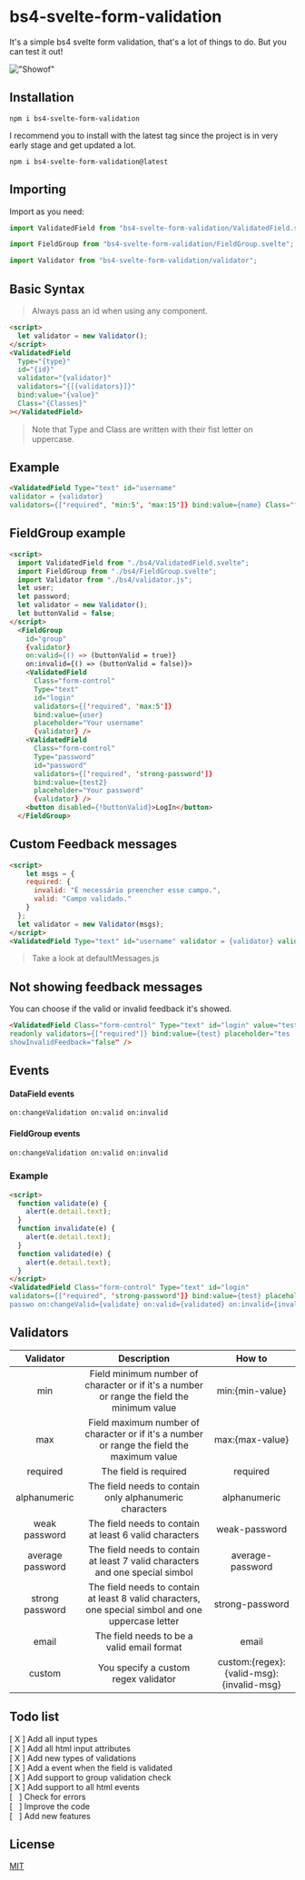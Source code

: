 # bs4-svelte-form-validation

It's a simple bs4 svelte form validation, that's a lot of things to do.
But you can test it out!

!["Showof"](https://i.imgur.com/gd01qc5.gif")

## Installation

`npm i bs4-svelte-form-validation`

I recommend you to install with the latest tag since the project is in very early stage and get updated a lot.

`npm i bs4-svelte-form-validation@latest`

## Importing

Import as you need:

```javascript
import ValidatedField from "bs4-svelte-form-validation/ValidatedField.svelte";

import FieldGroup from "bs4-svelte-form-validation/FieldGroup.svelte";

import Validator from "bs4-svelte-form-validation/validator";
```

## Basic Syntax

> Always pass an id when using any component.

```html
<script>
  let validator = new Validator();
</script>
<ValidatedField
  Type="{type}"
  id="{id}"
  validator="{validator}"
  validators="{[{validators}]}"
  bind:value="{value}"
  Class="{Classes}"
></ValidatedField>
```

> Note that Type and Class are written with their fist letter on uppercase.

## Example

```html
<ValidatedField Type="text" id="username"
validator = {validator}
validators={['required', 'min:5', 'max:15']} bind:value={name} Class="form-control"></ValidatedField>
```

## FieldGroup example

```html
<script>
  import ValidatedField from "./bs4/ValidatedField.svelte";
  import FieldGroup from "./bs4/FieldGroup.svelte";
  import Validator from "./bs4/validator.js";
  let user;
  let password;
  let validator = new Validator();
  let buttonValid = false;
</script>
  <FieldGroup
    id="group"
    {validator}
    on:valid={() => (buttonValid = true)}
    on:invalid={() => (buttonValid = false)}>
    <ValidatedField
      Class="form-control"
      Type="text"
      id="login"
      validators={['required', 'max:5']}
      bind:value={user}
      placeholder="Your username"
      {validator} />
    <ValidatedField
      Class="form-control"
      Type="password"
      id="password"
      validators={['required', 'strong-password']}
      bind:value={test2}
      placeholder="Your password"
      {validator} />
    <button disabled={!buttonValid}>LogIn</button>
  </FieldGroup>
```

## Custom Feedback messages

```html
<script>
    let msgs = {
    required: {
      invalid: "É necessário preencher esse campo.",
      valid: "Campo validado."
    }
  };
  let validator = new Validator(msgs);
</script>
<ValidatedField Type="text" id="username" validator = {validator} validators={['required', 'min:5', 'max:15']} bind:value={name} Class="form-control" messages={msgs}></ValidatedField>
```

> Take a look at defaultMessages.js

## Not showing feedback messages

You can choose if the valid or invalid feedback it's showed.

```html
<ValidatedField Class="form-control" Type="text" id="login" value="test"
readonly validators={['required']} bind:value={test} placeholder="tes
showInvalidFeedback="false" />
```

## Events

#### DataField events

```html
on:changeValidation on:valid on:invalid
```

#### FieldGroup events

```html
on:changeValidation on:valid on:invalid
```

### Example

```html
<script>
  function validate(e) {
    alert(e.detail.text);
  }
  function invalidate(e) {
    alert(e.detail.text);
  }
  function validated(e) {
    alert(e.detail.text);
  }
</script>
<ValidatedField Class="form-control" Type="text" id="login"
validators={['required', 'strong-password']} bind:value={test} placeholder="Your
passwo on:changeValid={validate} on:valid={validated} on:invalid={invalidate} />
```

## Validators

|    Validator     |                                             Description                                             |                  How to                  |
| :--------------: | :-------------------------------------------------------------------------------------------------: | :--------------------------------------: |
|       min        |     Field minimum number of character or if it's a number or range the field the minimum value      |             min:{min-value}              |
|       max        |     Field maximum number of character or if it's a number or range the field the maximum value      |             max:{max-value}              |
|     required     |                                        The field is required                                        |                 required                 |
|   alphanumeric   |                       The field needs to contain only alphanumeric characters                       |               alphanumeric               |
|  weak password   |                       The field needs to contain at least 6 valid characters                        |              weak-password               |
| average password |            The field needs to contain at least 7 valid characters and one special simbol            |             average-password             |
| strong password  | The field needs to contain at least 8 valid characters, one special simbol and one uppercase letter |             strong-password              |
|      email       |                             The field needs to be a valid email format                              |                  email                   |
|      custom      |                                You specify a custom regex validator                                 | custom:{regex}:{valid-msg}:{invalid-msg} |

## Todo list

[ X ] Add all input types <br>
[ X ] Add all html input attributes <br>
[ X ] Add new types of validations <br>
[ X ] Add a event when the field is validated <br>
[ X ] Add support to group validation check <br>
[ X ] Add support to all html events <br>
[&nbsp;&nbsp;&nbsp;] Check for errors <br>
[&nbsp;&nbsp;&nbsp;] Improve the code <br>
[&nbsp;&nbsp;&nbsp;] Add new features

## License

[MIT](https://choosealicense.com/licenses/mit/)

```

```
